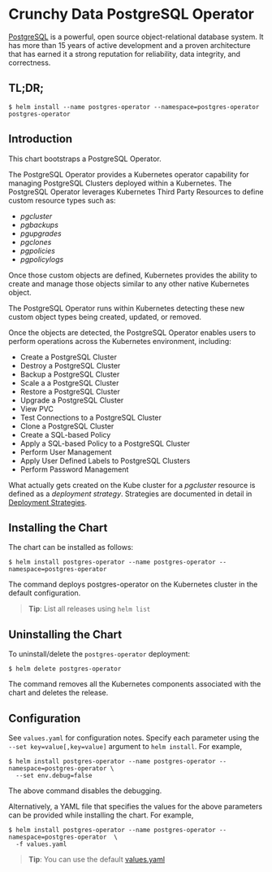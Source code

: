 Crunchy Data PostgreSQL Operator
=======

[PostgreSQL](https://postgresql.org) is a powerful, open source object-relational database system. It has more than 15 years of active development and a proven architecture that has earned it a strong reputation for reliability, data integrity, and correctness.


TL;DR;
------

```console
$ helm install --name postgres-operator --namespace=postgres-operator postgres-operator
```

Introduction
------------

This chart bootstraps a PostgreSQL Operator.

The PostgreSQL Operator provides a Kubernetes operator capability for managing PostgreSQL Clusters deployed within a Kubernetes.
The PostgreSQL Operator leverages Kubernetes Third Party Resources to define custom resource types such as:

 * *pgcluster*
 * *pgbackups*
 * *pgupgrades*
 * *pgclones*
 * *pgpolicies*
 * *pgpolicylogs*


Once those custom objects are defined, Kubernetes provides the ability to create and manage those objects similar to any other native Kubernetes object.

The PostgreSQL Operator runs within Kubernetes detecting these new custom object types being created, updated, or removed.

Once the objects are detected, the PostgreSQL Operator enables users to perform operations across the Kubernetes environment, including:

* Create a PostgreSQL Cluster
* Destroy a PostgreSQL Cluster
* Backup a PostgreSQL Cluster
* Scale a a PostgreSQL Cluster
* Restore a PostgreSQL Cluster
* Upgrade a PostgreSQL Cluster
* View PVC
* Test Connections to a PostgreSQL Cluster
* Clone a PostgreSQL Cluster
* Create a SQL-based Policy
* Apply a SQL-based Policy to a PostgreSQL Cluster
* Perform User Management
* Apply User Defined Labels to PostgreSQL Clusters
* Perform Password Management

What actually gets created on the Kube cluster for a
*pgcluster* resource is defined as a *deployment strategy*.  Strategies
are documented in detail in [Deployment Strategies](https://github.com/CrunchyData/postgres-operator/blob/master/docs/design.asciidoc#postgresql-operator-deployment-strategies).


Installing the Chart
--------------------

The chart can be installed as follows:

```console
$ helm install postgres-operator --name postgres-operator --namespace=postgres-operator
```

The command deploys postgres-operator on the Kubernetes cluster in the default configuration.

> **Tip**: List all releases using `helm list`

Uninstalling the Chart
----------------------

To uninstall/delete the `postgres-operator` deployment:

```console
$ helm delete postgres-operator
```

The command removes all the Kubernetes components associated with the chart and deletes the release.

Configuration
-------------

See `values.yaml` for configuration notes. Specify each parameter using the `--set key=value[,key=value]` argument to `helm install`. For example,

```console
$ helm install postgres-operator --name postgres-operator --namespace=postgres-operator \
  --set env.debug=false
```

The above command disables the debugging.

Alternatively, a YAML file that specifies the values for the above parameters can be provided while installing the chart. For example,

```console
$ helm install postgres-operator --name postgres-operator --namespace=postgres-operator  \
  -f values.yaml
```

> **Tip**: You can use the default [values.yaml](values.yaml)
